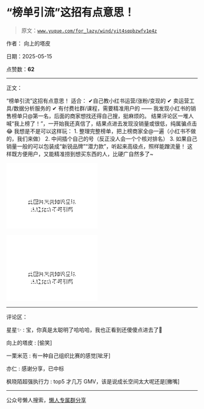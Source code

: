 # “榜单引流”这招有点意思！

> 原文：[`www.yuque.com/for_lazy/wind/yit4sqpbzwfv1e4z`](https://www.yuque.com/for_lazy/wind/yit4sqpbzwfv1e4z)

作者： 向上的塔皮

日期：2025-05-15

点赞数：**62**

* * *

正文：

“榜单引流”这招有点意思！ 适合： ✔自己教小红书运营/涨粉/变现的 ✔ 卖运营工具/数据分析服务的 ✔ 有付费社群/课程，需要精准用户的 ——
我发现小红书的销售榜单只@第一名，后面的商家想找还得自己搜，挺麻烦的。
结果评论区一堆人喊“我上榜了！”，一开始我还真信了，结果点进去发现没销量或很低，纯属骗点击😂 我想是不是可以这样玩： 1. 整理完整榜单，把上榜商家全@一遍（小红书不做的，我们来做） 2. 中间插个自己的号（反正没人会一个个核对排名） 3. 如果自己销量一般的可以包装成“新锐品牌”“潜力款”，听起来高级点，照样能蹭流量！ 这样既方便用户，又能精准捞到想买东西的人，比硬广自然多了~

![](img/d6a1fa5ffde18d9b574c203ccc0b67d3.png "None")

![](img/81b5fc013e403f2ded23d9324f7d15f6.png "None")

* * *

评论区：

星星✨ : 宝，你真是太聪明了哈哈哈，我也正看到还傻傻点进去了🤣

向上的塔皮 : [偷笑]

一栗米范 : 有一种自己组织比赛的感觉[呲牙]

亦仁 : 感谢分享，已中标

枫晓陌超强执行力 : top5 才几万 GMV，该是说成长空间太大呢还是[撇嘴]

* * *

公众号懒人搜索，[懒人专属群分享](https://lazybook.fun/#/blog/group)